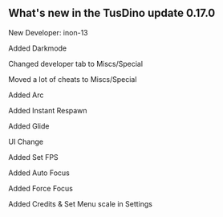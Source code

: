 ## What's new in the TusDino update 0.17.0
New Developer: inon-13

Added Darkmode

Changed developer tab to Miscs/Special

Moved a lot of cheats to Miscs/Special

Added Arc

Added Instant Respawn

Added Glide

UI Change

Added Set FPS

Added Auto Focus

Added Force Focus

Added Credits & Set Menu scale in Settings
